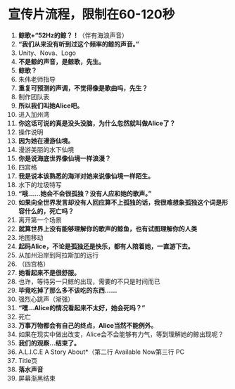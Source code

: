 # 宣传片流程，限制在60-120秒

1. **鲸歌+“52Hz的鲸？！**（伴有海浪声音）
2. **“我们从来没有听到过这个频率的鲸的声音。”**
3. Unity、Nova、Logo
4. **不是鲸的声音，是鲸歌，先生。**
5. **鲸歌？**
6. 朱伟老师指导
7. **重复可预测的声调，不觉得像是歌曲吗，先生？**
8. 制作团队表
9. **所以我们叫她Alice吧。**
10. 进入加州湾
11. **你这话可说的真是没头没脑，为什么忽然就叫做Alice了？**
12. 操作说明
13. **因为她在漫游仙境。**
14. 漫游美丽的水下仙境
15. **你是说海底世界像仙境一样浪漫？**
16. 四宫格
17. **我是说本该熟悉的海洋对她来说像仙境一样陌生。**
18. 水下的垃圾特写
19. **“哦……她会不会很孤独？没有人应和她的歌声。”**
20. **如果向全世界发言却没有人回应算不上孤独的话，我很难想象孤独这个词是形容什么的，死亡吗？**
21. 离开第一个场景
22. **就算世界上没有能够理解你的歌声的鲸鱼，也有试图理解你的人类**
23. 地图移动
24. **起码Alice，不论是孤独还是快乐，都有人陪着她，一直游下去。**
25. 从加州沿岸到阿拉斯加的远行
26. （四宫格）
27. **她看起来不是很舒服。**
28. 也许，等待另一只鲸的出现，需要的不只是时间而已
29. **毕竟吃掉了那么多不该吃的东西……**
30. 强烈心跳声（渐强）
31. **“嘿…Alice的情况看起来不太好，她会死吗？”**
32. 死亡
33. **万事万物都会有自己的终点，Alice当然不能例外。**
34. 如果在现实中做出改变，Alice会不会能够有力气，等到理解她的鲸出现呢？
35. **我们的观察…结束了。**
36. A.L.I.C.E  A Story About*（第二行 Available Now第三行 PC
37. Title页
38. **落水声音**
39. 屏幕渐黑结束